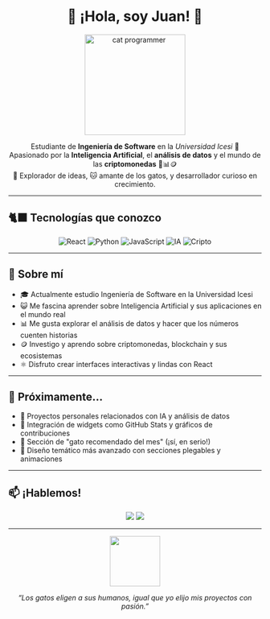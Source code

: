 <!-- Encabezado grande con emoji -->
<h1 align="center">🐾 ¡Hola, soy Juan! 🐾</h1>

<p align="center">
  <img src="https://media.giphy.com/media/v6aOjy0Qo1fIA/giphy.gif" width="200" alt="cat programmer"/>
</p>

<p align="center">
  Estudiante de <strong>Ingeniería de Software</strong> en la <em>Universidad Icesi</em> 🏫<br>
  Apasionado por la <strong>Inteligencia Artificial</strong>, el <strong>análisis de datos</strong> y el mundo de las <strong>criptomonedas</strong> 🧠📊🪙<br>
  🧪 Explorador de ideas, 🐱 amante de los gatos, y desarrollador curioso en crecimiento.
</p>

---

## 🐈‍⬛ Tecnologías que conozco

<div align="center">

![React](https://img.shields.io/badge/-React-61DAFB?logo=react&logoColor=white&style=for-the-badge)
![Python](https://img.shields.io/badge/-Python-3776AB?logo=python&logoColor=white&style=for-the-badge)
![JavaScript](https://img.shields.io/badge/-JavaScript-F7DF1E?logo=javascript&logoColor=black&style=for-the-badge)
![IA](https://img.shields.io/badge/-Inteligencia%20Artificial-purple?style=for-the-badge)
![Cripto](https://img.shields.io/badge/-Criptomonedas-FFD700?style=for-the-badge)

</div>

---

## 🐾 Sobre mí

- 🎓 Actualmente estudio Ingeniería de Software en la Universidad Icesi
- 😺 Me fascina aprender sobre Inteligencia Artificial y sus aplicaciones en el mundo real
- 📊 Me gusta explorar el análisis de datos y hacer que los números cuenten historias
- 🪙 Investigo y aprendo sobre criptomonedas, blockchain y sus ecosistemas
- ⚛️ Disfruto crear interfaces interactivas y lindas con React

---

## 🧶 Próximamente...

- 🎯 Proyectos personales relacionados con IA y análisis de datos
- 💬 Integración de widgets como GitHub Stats y gráficos de contribuciones
- 🐾 Sección de "gato recomendado del mes" (¡sí, en serio!)
- 🎨 Diseño temático más avanzado con secciones plegables y animaciones

---

## 📫 ¡Hablemos!

<p align="center">
  <a href="mailto:tucorreo@ejemplo.com"><img src="https://img.shields.io/badge/-Email-c14438?style=for-the-badge&logo=Gmail&logoColor=white"/></a>
  <a href="https://linkedin.com/in/tuusuario" target="_blank"><img src="https://img.shields.io/badge/-LinkedIn-blue?style=for-the-badge&logo=Linkedin&logoColor=white"/></a>
</p>

---

<p align="center">
  <img src="https://media.giphy.com/media/13borq7Zo2kulO/giphy.gif" width="100" />
</p>

<p align="center"><em>“Los gatos eligen a sus humanos, igual que yo elijo mis proyectos con pasión.”</em></p>
